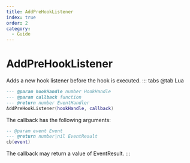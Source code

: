 ```yaml
---
title: AddPreHookListener
index: true
order: 2
category:
  - Guide
---
```


# AddPreHookListener
Adds a new hook listener before the hook is executed.
::: tabs
@tab Lua
```lua
--- @param hookHandle number HookHandle
--- @param callback function
--- @return number EventHandler
AddPreHookListener(hookHandle, callback)
```
The callback has the following arguments:
```lua
-- @param event Event
--- @return number|nil EventResult
cb(event)
```
The callback may return a value of EventResult.
:::